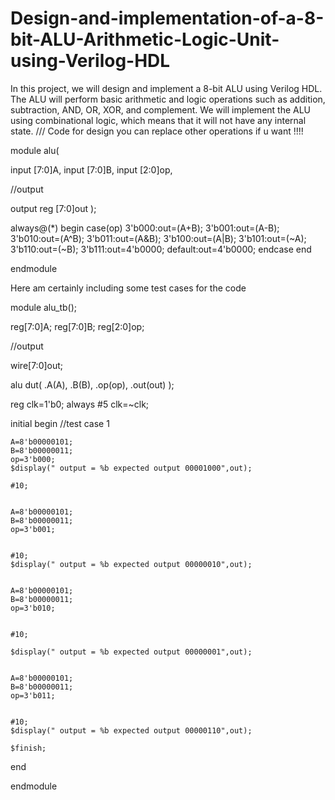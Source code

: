 # Design-and-implementation-of-a-8-bit-ALU-Arithmetic-Logic-Unit-using-Verilog-HDL
In this project, we will design and implement a 8-bit ALU using Verilog HDL. The ALU will perform basic arithmetic and logic operations such as addition, subtraction, AND, OR, XOR, and complement. We will implement the ALU using combinational logic, which means that it will not have any internal state.
/// Code for design you can replace other operations if u want !!!!

module alu(
  
  input [7:0]A,
  input [7:0]B,
  input [2:0]op,
  
//output
  
  output reg [7:0]out
);
  
  always@(*)
   begin
     case(op)
       3'b000:out=(A+B);
       3'b001:out=(A-B);
       3'b010:out=(A^B);
       3'b011:out=(A&B);
       3'b100:out=(A|B);
       3'b101:out=(~A);
       3'b110:out=(~B);
       3'b111:out=4'b0000;
       default:out=4'b0000;
     endcase
   end
  
endmodule

Here am certainly including some test cases for the code

 module alu_tb();
  
  reg[7:0]A;
  reg[7:0]B;
  reg[2:0]op;

  
  //output
  
  wire[7:0]out;
  
  
  alu dut(
    .A(A),
    .B(B),
    .op(op),
    .out(out)
  );
  
  
 
  reg clk=1'b0;
  always #5 clk=~clk;
  
  
  initial begin
    //test case 1
    
    A=8'b00000101;
    B=8'b00000011;
    op=3'b000;
    $display(" output = %b expected output 00001000",out);
  
    #10;
    
       
    A=8'b00000101;
    B=8'b00000011;
    op=3'b001;

    
    #10;
    $display(" output = %b expected output 00000010",out);    
    
       
    A=8'b00000101;
    B=8'b00000011;
    op=3'b010;

    
    #10;
    
    $display(" output = %b expected output 00000001",out); 
    
       
    A=8'b00000101;
    B=8'b00000011;
    op=3'b011;
 
    
    #10;
    $display(" output = %b expected output 00000110",out);
    
    $finish;
    
  end
  
endmodule


